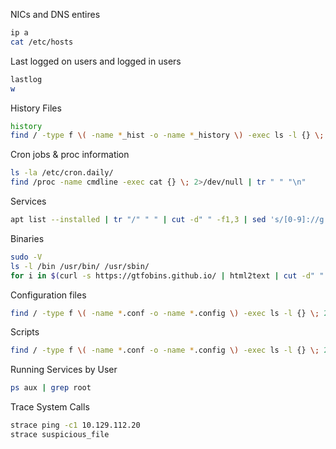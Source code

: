 NICs and DNS entires
```bash
ip a
cat /etc/hosts
```

Last logged on users and logged in users 
```bash
lastlog
w
```

History Files
```bash
history
find / -type f \( -name *_hist -o -name *_history \) -exec ls -l {} \; 2>/dev/null
```

Cron jobs & proc information
```bash
ls -la /etc/cron.daily/
find /proc -name cmdline -exec cat {} \; 2>/dev/null | tr " " "\n"
```

Services
```bash
apt list --installed | tr "/" " " | cut -d" " -f1,3 | sed 's/[0-9]://g' | tee -a installed_pkgs.list
```

Binaries
```bash
sudo -V
ls -l /bin /usr/bin/ /usr/sbin/
for i in $(curl -s https://gtfobins.github.io/ | html2text | cut -d" " -f1 | sed '/^[[:space:]]*$/d');do if grep -q "$i" installed_pkgs.list;then echo "Check GTFO for: $i";fi;done
```

Configuration files
```bash
find / -type f \( -name *.conf -o -name *.config \) -exec ls -l {} \; 2>/dev/null
```

Scripts
```bash
find / -type f \( -name *.conf -o -name *.config \) -exec ls -l {} \; 2>/dev/null
```

Running Services by User
```bash
ps aux | grep root
```

Trace System Calls
```bash
strace ping -c1 10.129.112.20
strace suspicious_file
```

